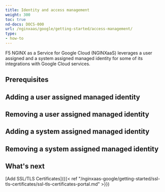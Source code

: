 ```yaml
---
title: Identity and access management
weight: 300
toc: true
nd-docs: DOCS-000
url: /nginxaas/google/getting-started/access-management/
type:
- how-to
---
```




F5 NGINX as a Service for Google Cloud (NGINXaaS) leverages a user assigned and a system assigned managed identity for some of its integrations with Google Cloud services.

## Prerequisites



## Adding a user assigned managed identity



## Removing a user assigned managed identity



## Adding a system assigned managed identity



## Removing a system assigned managed identity



## What's next

[Add SSL/TLS Certificates]({{< ref "/nginxaas-google/getting-started/ssl-tls-certificates/ssl-tls-certificates-portal.md" >}})
